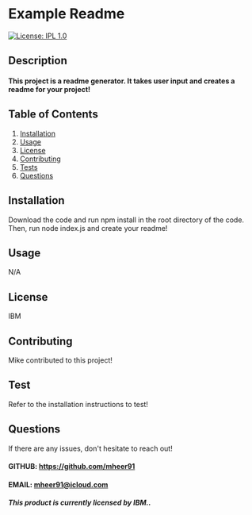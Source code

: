 # Example Readme
[![License: IPL 1.0](https://img.shields.io/badge/License-IPL%201.0-blue.svg)](https://opensource.org/licenses/IPL-1.0)
## Description
#### This project is a readme generator. It takes user input and creates a readme for your project!

## Table of Contents
1. [Installation](#installation)
2. [Usage](#usage)
3. [License](#license)
4. [Contributing](#contributing)
5. [Tests](#test)
6. [Questions](#questions)
    
## Installation
 Download the code and run npm install in the root directory of the code. Then, run node index.js and create your readme!
    
## Usage
 N/A
    
## License
 IBM
    
## Contributing
 Mike contributed to this project!
    
## Test
 Refer to the installation instructions to test!

## Questions
 If there are any issues, don't hesitate to reach out!

#### GITHUB: https://github.com/mheer91
#### EMAIL: mheer91@icloud.com

##### This product is currently licensed by IBM..
